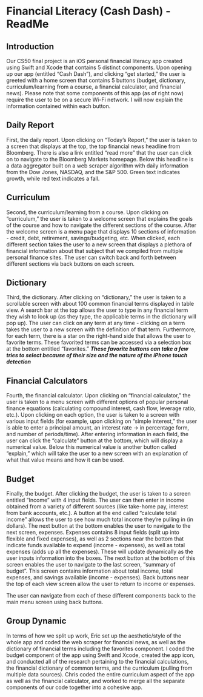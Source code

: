 #  Financial Literacy (Cash Dash) - ReadMe

## Introduction
Our CS50 final project is an iOS personal financial literacy app created using Swift and Xcode that contains 5 distinct components. Upon opening up our app (entitled “Cash Dash”), and clicking “get started,” the user is greeted with a home screen that contains 5 buttons (budget, dictionary, curriculum/learning from a course, a financial calculator, and financial news). Please note that some components of this app (as of right now) require the user to be on a secure Wi-Fi network. I will now explain the information contained within each button. 

## Daily Report
First, the daily report. Upon clicking on “Today’s Report,” the user is taken to a screen that displays at the top, the top financial news headline from Bloomberg. There is also a link entitled “read more” that the user can click on to navigate to the Bloomberg Markets homepage. Below this headline is a data aggregator built on a web scraper algorithm with daily information from the Dow Jones, NASDAQ, and the S&P 500. Green text indicates growth, while red text indicates a fall. 

## Curriculum
Second, the curriculum/learning from a course. Upon clicking on “curriculum,” the user is taken to a welcome screen that explains the goals of the course and how to navigate the different sections of the course. After the welcome screen is a menu page that displays 10 sections of information - credit, debt, retirement, savings/budgeting, etc. When clicked, each different section takes the user to a new screen that displays a plethora of financial information about that subject that we compiled from multiple personal finance sites. The user can switch back and forth between different sections via back buttons on each screen. 

## Dictionary
Third, the dictionary. After clicking on “dictionary,” the user is taken to a scrollable screen with about 100 common financial terms displayed in table view. A search bar at the top allows the user to type in any financial term they wish to look up (as they type, the applicable terms in the dictionary will pop up). The user can click on any term at any time - clicking on a term takes the user to a new screen with the definition of that term. Furthermore, for each term, there is a star on the right-hand side that allows the user to favorite terms. These favorited terms can be accessed via a selection box at the bottom entitled “favorites.” ***These favorite buttons can take a few tries to select because of their size and the nature of the iPhone touch detection***

## Financial Calculators
Fourth, the financial calculator. Upon clicking on “financial calculator,” the user is taken to a menu screen with different options of popular personal finance equations (calculating compound interest, cash flow, leverage ratio, etc.). Upon clicking on each option, the user is taken to a screen with various input fields (for example, upon clicking on “simple interest,” the user is able to enter a principal amount, an interest rate -> in percentage form, and number of periods/time). After entering information in each field, the user can click the “calculate” button at the bottom, which will display a numerical value. Below this numerical value is another button called “explain,” which will take the user to a new screen with an explanation of what that value means and how it can be used. 

## Budget
Finally, the budget. After clicking the budget, the user is taken to a screen entitled “Income” with 4 input fields. The user can then enter in income obtained from a variety of different sources (like take-home pay, interest from bank accounts, etc.). A button at the end called “calculate total income” allows the user to see how much total income they’re pulling in (in dollars). The next button at the bottom enables the user to navigate to the next screen, expenses. Expenses contains 8 input fields (split up into flexible and fixed expenses), as well as 2 sections near the bottom that indicate funds available to expend (income - expenses), as well as total expenses (adds up all the expenses). These will update dynamically as the user inputs information into the boxes. The next button at the bottom of this screen enables the user to navigate to the last screen, “summary of budget”. This screen contains information about total income, total expenses, and savings available (income - expenses). Back buttons near the top of each view screen allow the user to return to income or expenses. 

The user can navigate from each of these different components back to the main menu screen using back buttons. 

## Group Dynamic
In terms of how we split up work, Eric set up the aesthetic/style of the whole app and coded the web scraper for financial news, as well as the dictionary of financial terms including the favorites component. I coded the budget component of the app using Swift and Xcode, created the app icon, and conducted all of the research pertaining to the financial calculations, the financial dictionary of common terms, and the curriculum (pulling from multiple data sources). Chris coded the entire curriculum aspect of the app as well as the financial calculator, and worked to merge all the separate components of our code together into a cohesive app. 







